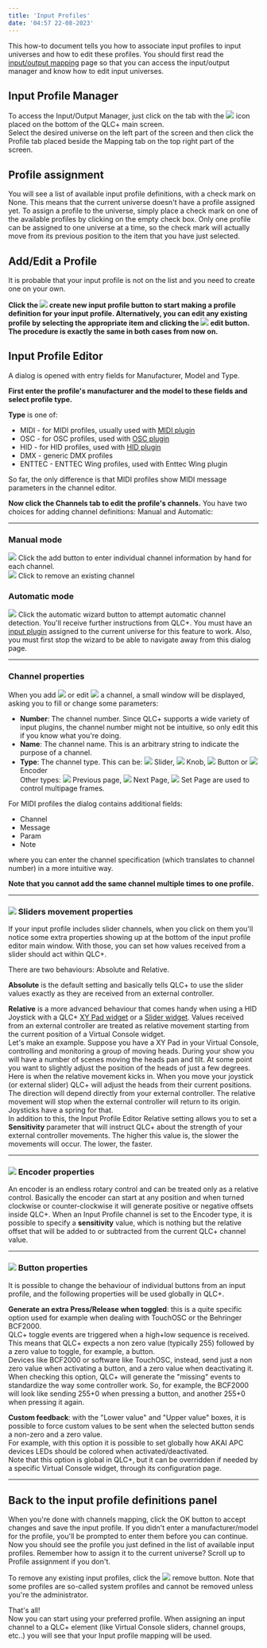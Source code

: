 ```yaml
---
title: 'Input Profiles'
date: '04:57 22-08-2023'
---
```


This how-to document tells you how to associate input profiles to input universes and how to edit these profiles. You should first read the [input/output mapping](/input-output) page so that you can access the input/output manager and know how to edit input universes.

Input Profile Manager
---------------------

To access the Input/Output Manager, just click on the tab with the ![](/basics/input_output.png) icon placed on the bottom of the QLC+ main screen.  
Select the desired universe on the left part of the screen and then click the Profile tab placed beside the Mapping tab on the top right part of the screen.

Profile assignment
------------------

You will see a list of available input profile definitions, with a check mark on None. This means that the current universe doesn't have a profile assigned yet. To assign a profile to the universe, simply place a check mark on one of the available profiles by clicking on the empty check box. Only one profile can be assigned to one universe at a time, so the check mark will actually move from its previous position to the item that you have just selected.

Add/Edit a Profile
------------------

It is probable that your input profile is not on the list and you need to create one on your own.

**Click the ![](/basics/edit_add.png) create new input profile button to start making a profile definition for your input profile. Alternatively, you can edit any existing profile by selecting the appropriate item and clicking the ![](/basics/edit.png) edit button. The procedure is exactly the same in both cases from now on.**

Input Profile Editor
--------------------

A dialog is opened with entry fields for Manufacturer, Model and Type.

**First enter the profile's manufacturer and the model to these fields and select profile type.**

**Type** is one of:

* MIDI - for MIDI profiles, usually used with [MIDI plugin](/plugins/midi)
* OSC - for OSC profiles, used with [OSC plugin](/plugins/osc)
* HID - for HID profiles, used with [HID plugin](/plugins/hid)
* DMX - generic DMX profiles
* ENTTEC - ENTTEC Wing profiles, used with Enttec Wing plugin

So far, the only difference is that MIDI profiles show MIDI message parameters in the channel editor.

**Now click the Channels tab to edit the profile's channels.** You have two choices for adding channel definitions: Manual and Automatic:

* * *

### Manual mode

![](/basics/edit_add.png) Click the add button to enter individual channel information by hand for each channel.  
![](/basics/edit_remove.png) Click to remove an existing channel  

### Automatic mode

![](/basics/wizard.png) Click the automatic wizard button to attempt automatic channel detection. You'll receive further instructions from QLC+. You must have an [input plugin](/input-output) assigned to the current universe for this feature to work. Also, you must first stop the wizard to be able to navigate away from this dialog page.

* * *

### Channel properties

When you add ![](/basics/edit_add.png) or edit ![](/basics/edit.png) a channel, a small window will be displayed, asking you to fill or change some parameters:

* **Number**: The channel number. Since QLC+ supports a wide variety of input plugins, the channel number might not be intuitive, so only edit this if you know what you're doing.
* **Name**: The channel name. This is an arbitrary string to indicate the purpose of a channel.
* **Type**: The channel type. This can be: ![](/basics/slider.png) Slider, ![](/basics/knob.png) Knob, ![](/basics/button.png) Button or ![](/basics/knob.png) Encoder  
    Other types: ![](/basics/back.png) Previous page, ![](/basics/forward.png) Next Page, ![](/basics/star.png) Set Page are used to control multipage frames.

For MIDI profiles the dialog contains additional fields:

* Channel
* Message
* Param
* Note

where you can enter the channel specification (which translates to channel number) in a more intuitive way.

  
**Note that you cannot add the same channel multiple times to one profile.**

* * *

### ![](/basics/slider.png) Sliders movement properties

If your input profile includes slider channels, when you click on them you'll notice some extra properties showing up at the bottom of the input profile editor main window. With those, you can set how values received from a slider should act within QLC+.  
  
There are two behaviours: Absolute and Relative.  
  
**Absolute** is the default setting and basically tells QLC+ to use the slider values exactly as they are received from an external controller.  
  
**Relative** is a more advanced behaviour that comes handy when using a HID Joystick with a QLC+ [XY Pad widget](/virtual-console/xy-pad) or a [Slider widget](/virtual-console/slider). Values received from an external controller are treated as relative movement starting from the current position of a Virtual Console widget.  
Let's make an example. Suppose you have a XY Pad in your Virtual Console, controlling and monitoring a group of moving heads. During your show you will have a number of scenes moving the heads pan and tilt. At some point you want to slightly adjust the position of the heads of just a few degrees. Here is when the relative movement kicks in. When you move your joystick (or external slider) QLC+ will adjust the heads from their current positions. The direction will depend directly from your external controller. The relative movement will stop when the external controller will return to its origin. Joysticks have a spring for that.  
In addition to this, the Input Profile Editor Relative setting allows you to set a **Sensitivity** parameter that will instruct QLC+ about the strength of your external controller movements. The higher this value is, the slower the movements will occur. The lower, the faster.

* * *

### ![](/basics/knob.png) Encoder properties

An encoder is an endless rotary control and can be treated only as a relative control. Basically the encoder can start at any position and when turned clockwise or counter-clockwise it will generate positive or negative offsets inside QLC+. When an Input Profile channel is set to the Encoder type, it is possible to specify a **sensitivity** value, which is nothing but the relative offset that will be added to or subtracted from the current QLC+ channel value.

* * *

### ![](/basics/button.png) Button properties

It is possible to change the behaviour of individual buttons from an input profile, and the following properties will be used globally in QLC+.  
  
**Generate an extra Press/Release when toggled**: this is a quite specific option used for example when dealing with TouchOSC or the Behringer BCF2000.  
QLC+ toggle events are triggered when a high+low sequence is received. This means that QLC+ expects a non zero value (typically 255) followed by a zero value to toggle, for example, a button.  
Devices like BCF2000 or software like TouchOSC, instead, send just a non zero value when activating a button, and a zero value when deactivating it.  
When checking this option, QLC+ will generate the "missing" events to standardize the way some controller work. So, for example, the BCF2000 will look like sending 255+0 when pressing a button, and another 255+0 when pressing it again.  
  
**Custom feedback**: with the "Lower value" and "Upper value" boxes, it is possible to force custom values to be sent when the selected button sends a non-zero and a zero value.  
For example, with this option it is possible to set globally how AKAI APC devices LEDs should be colored when activated/deactivated.  
Note that this option is global in QLC+, but it can be overridden if needed by a specific Virtual Console widget, through its configuration page.

* * *

Back to the input profile definitions panel
-------------------------------------------

When you're done with channels mapping, click the OK button to accept changes and save the input profile. If you didn't enter a manufacturer/model for the profile, you'll be prompted to enter them before you can continue.  
Now you should see the profile you just defined in the list of available input profiles. Remember how to assign it to the current universe? Scroll up to Profile assignment if you don't.

To remove any existing input profiles, click the ![](/basics/edit_remove.png) remove button. Note that some profiles are so-called system profiles and cannot be removed unless you're the administrator.

That's all!  
Now you can start using your preferred profile. When assigning an input channel to a QLC+ element (like Virtual Console sliders, channel groups, etc..) you will see that your Input profile mapping will be used.